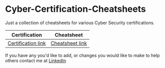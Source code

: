 # Cyber-Certification-Cheatsheets
Just a collection of cheatsheets for various Cyber Security certifications.

|   Certification   |   Cheatsheet   |
|:-----------------:|:--------------:|
|   [Certification link](https://www.google.com)   |   [Cheatsheet link](https://www.google.com)   |

If you have any you'd like to add, or changes you would like to make to help others contact me at [LinkedIn](https://www.linkedin.com/in/your-linkedin-url/)
